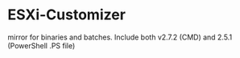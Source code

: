 # ESXi-Customizer
mirror for binaries and batches. Include both v2.7.2 (CMD) and 2.5.1 (PowerShell .PS file)
